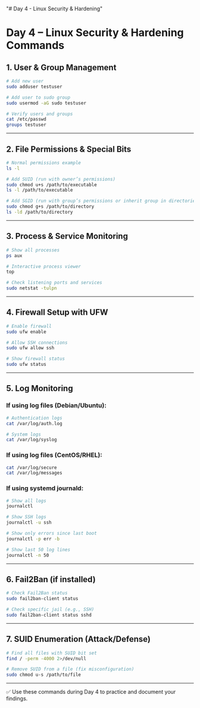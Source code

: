 "# Day 4 - Linux Security & Hardening" 
# Day 4 – Linux Security & Hardening Commands

## 1. User & Group Management

```bash
# Add new user
sudo adduser testuser

# Add user to sudo group
sudo usermod -aG sudo testuser

# Verify users and groups
cat /etc/passwd
groups testuser
```

---

## 2. File Permissions & Special Bits

```bash
# Normal permissions example
ls -l

# Add SUID (run with owner’s permissions)
sudo chmod u+s /path/to/executable
ls -l /path/to/executable

# Add SGID (run with group’s permissions or inherit group in directories)
sudo chmod g+s /path/to/directory
ls -ld /path/to/directory
```

---

## 3. Process & Service Monitoring

```bash
# Show all processes
ps aux

# Interactive process viewer
top

# Check listening ports and services
sudo netstat -tulpn
```

---

## 4. Firewall Setup with UFW

```bash
# Enable firewall
sudo ufw enable

# Allow SSH connections
sudo ufw allow ssh

# Show firewall status
sudo ufw status
```

---

## 5. Log Monitoring

### If using log files (Debian/Ubuntu):

```bash
# Authentication logs
cat /var/log/auth.log

# System logs
cat /var/log/syslog
```

### If using log files (CentOS/RHEL):

```bash
cat /var/log/secure
cat /var/log/messages
```

### If using systemd journald:

```bash
# Show all logs
journalctl

# Show SSH logs
journalctl -u ssh

# Show only errors since last boot
journalctl -p err -b

# Show last 50 log lines
journalctl -n 50
```

---

## 6. Fail2Ban (if installed)

```bash
# Check Fail2Ban status
sudo fail2ban-client status

# Check specific jail (e.g., SSH)
sudo fail2ban-client status sshd
```

---

## 7. SUID Enumeration (Attack/Defense)

```bash
# Find all files with SUID bit set
find / -perm -4000 2>/dev/null

# Remove SUID from a file (fix misconfiguration)
sudo chmod u-s /path/to/file
```

---

✅ Use these commands during Day 4 to practice and document your findings.
